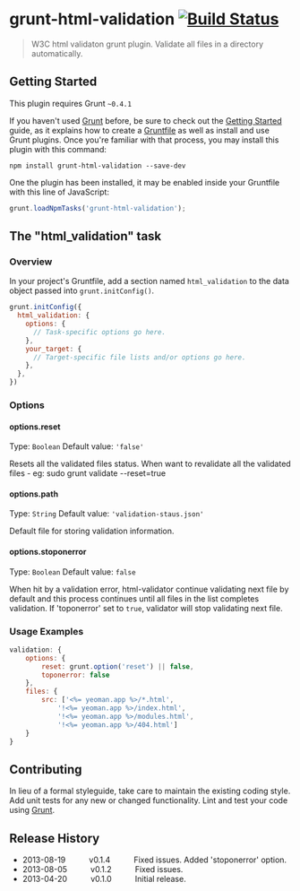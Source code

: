 # grunt-html-validation [![Build Status](https://travis-ci.org/praveenvijayan/grunt-html-validation.png?branch=master)](https://travis-ci.org/praveenvijayan/grunt-html-validation)

> W3C html validaton grunt plugin. Validate all files in a directory automatically. 

## Getting Started
This plugin requires Grunt `~0.4.1`

If you haven't used [Grunt](http://gruntjs.com/) before, be sure to check out the [Getting Started](http://gruntjs.com/getting-started) guide, as it explains how to create a [Gruntfile](http://gruntjs.com/sample-gruntfile) as well as install and use Grunt plugins. Once you're familiar with that process, you may install this plugin with this command:

```shell
npm install grunt-html-validation --save-dev
```

One the plugin has been installed, it may be enabled inside your Gruntfile with this line of JavaScript:

```js
grunt.loadNpmTasks('grunt-html-validation');
```

## The "html_validation" task

### Overview
In your project's Gruntfile, add a section named `html_validation` to the data object passed into `grunt.initConfig()`.

```js
grunt.initConfig({
  html_validation: {
    options: {
      // Task-specific options go here.
    },
    your_target: {
      // Target-specific file lists and/or options go here.
    },
  },
})
```

### Options

#### options.reset
Type: `Boolean`
Default value: `'false'`

Resets all the validated  files status. When want to revalidate all the validated files - eg: sudo grunt validate --reset=true

#### options.path
Type: `String`
Default value: `'validation-staus.json'`

Default file for storing validation information.

#### options.stoponerror
Type: `Boolean`
Default value: `false`

When hit by a validation error, html-validator continue validating next file by default and this process continues until all files in the list completes validation. If 'toponerror' set to  `true`, validator will stop validating next file.

### Usage Examples

```js
validation: {
    options: {
        reset: grunt.option('reset') || false,
        toponerror: false
    },
    files: {
        src: ['<%= yeoman.app %>/*.html', 
            '!<%= yeoman.app %>/index.html', 
            '!<%= yeoman.app %>/modules.html',
            '!<%= yeoman.app %>/404.html']
    }
}
```

## Contributing
In lieu of a formal styleguide, take care to maintain the existing coding style. Add unit tests for any new or changed functionality. Lint and test your code using [Grunt](http://gruntjs.com/).

## Release History
 * 2013-08-19   v0.1.4   Fixed issues. Added 'stoponerror' option. 
 * 2013-08-05   v0.1.2   Fixed issues.
 * 2013-04-20   v0.1.0   Initial release.
